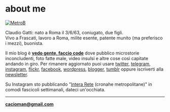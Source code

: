 # about me  

[![](https://drive.google.com/uc?id=1VekJ5JJnSFQMeIHPGnMwSwZpmuSSB6Zu "MetroB")](/index.md)  
  
Claudio Gatti: nato a Roma il 3/6/63, coniugato, due figli.  
Vivo a Frascati, lavoro a Roma, milite esente, patente munito (ma preferisco i mezzi), buonista.  

Il mio blog è [**vedo gente, faccio code**](/index.md)  dove pubblico microstorie inconcludenti, foto fatte male, video insulsi e altre cose così capitate andando in giro. Per rimanere aggiornato puoi usare [twitter](https://twitter.com/cacioman), [telegram](https://t.me/cacioman), [instagram](https://www.instagram.com/cacioman63), [flickr](https://flickr.com/cacioman), [facebook](https://fb.me/VedoGenteFaccioCode), [wordpress](https://cacioman.wordpress.com/), [blogger](https://cacioman.blogspot.com/), [tumblr](https://cacioman.tumblr.com/) oppure iscriverti alla [newsletter](https://tinyletter.com/cacioman).  

Su Instagram sto pubblicando "[Intera Rete](https://www.instagram.com/interarete/) (cronahe metropolitane)" in comodi fascicoli settimanali, dateci un'occhiata.
	
---    
[**cacioman@gmail.com**](mailto::cacioman@gmail.com)  
   
